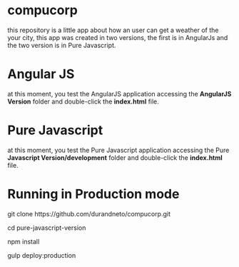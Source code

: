 # compucorp
this repository is a little app about how an user can get a weather of the your city, this app was created in two versions, the first is in AngularJs and the two version is in Pure Javascript.

# Angular JS
<p>
at this moment, you test the AngularJS application accessing the <b>AngularJS Version</b> folder and double-click the <b>index.html</b> file.
</p>


# Pure Javascript
<p>at this moment, you test the Pure Javascript application accessing the  Pure <b>Javascript Version/development</b> folder and double-click the <b>index.html</b> file.
</p>

# Running in Production mode

<p>git clone https://github.com/durandneto/compucorp.git</p>
<p>cd pure-javascript-version</p>
<p>npm install</p>
<p>gulp deploy:production</p>